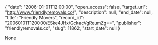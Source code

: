 {
  "date": "2006-01-01T12:00:00", 
  "open_access": false, 
  "target_url": "http://www.friendlyremovals.co/", 
  "description": null, 
  "end_date": null, 
  "title": "Friendly Movers", 
  "record_id": "20060101T120000/ESke4JHx/GckacVgReumZg==", 
  "publisher": "friendlyremovals.co", 
  "slug": 11862, 
  "start_date": null
}

None